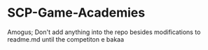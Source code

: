 # SCP-Game-Academies
Amogus; Don't add anything into the repo besides modifications to readme.md until the competiton 
e bakaa 